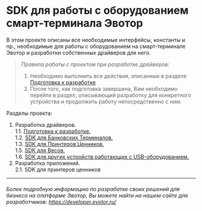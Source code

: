 # SDK для работы с оборудованием смарт-терминала Эвотор


В этом проекте описаны все необходимые интерфейсы, константы и пр., необходимые для работы с оборудованием на смарт-терминале Эвотор и разработки собственных драйверов для него.

>_Правила работы с проектом при разработке драйверов:_    
>1. Необходимо выполнить все действия, описанные в разделе  [Подготовка к разработке](https://github.com/Draudr/device-drivers/blob/master/Preparation_for_development.md#1101)  
>2. После того, как подготовка завершена, Вам необходимо перейти в раздел, описывающий разработку для конкретного устройства и продолжить работу непосредственно с ним.  

Разделы проекта:

1. Разработка драйверов.  
1.1. [Подготовка к разработке.](https://github.com/Draudr/device-drivers/blob/New_structure_of_SDK_manual/Read_me_files/Preparation_for_development.md#1101)  
1.2. [SDK для Банковских Терминалов.](https://github.com/Draudr/device-drivers/blob/New_structure_of_SDK_manual/Read_me_files/README_PinPad.md#1202)  
1.3. [SDK для Принтеров Ценников.]()     
1.5. [SDK для Весов.](https://github.com/Draudr/device-drivers/blob/New_structure_of_SDK_manual/Read_me_files/README_Scales.md#1501)  
 1.6. [SDK для других устройств работающих с USB-оборудованием.]()  
2. Разработка приложений.  
2.1. SDK для принтеров ценников


-----
###### Более подробную информацию по разрабатке своих решений для бизнеса на платформе Эвотор, Вы можете найти на нашем сайте для разработчиков: https://developer.evotor.ru/
